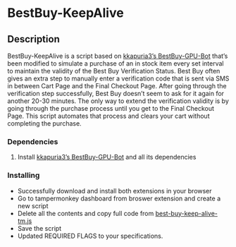 <h1><strong>BestBuy-KeepAlive</strong></h1>
<h2>Description</h2>
<p>BestBuy-KeepAlive is a script based on <a href="https://github.com/kkapuria3/BestBuy-GPU-Bot">kkapuria3&rsquo;s BestBuy-GPU-Bot</a> that&rsquo;s been modified to simulate a purchase of an in stock item every set interval to maintain the validity of the Best Buy Verification Status. Best Buy often gives an extra step to manually enter a verification code that is sent via SMS in between Cart Page and the Final Checkout Page. After going through the verification step successfully, Best Buy doesn&rsquo;t seem to ask for it again for another 20-30 minutes. The only way to extend the verification validity is by going through the purchase process until you get to the Final Checkout Page. This script automates that process and clears your cart without completing the purchase.</p>
<h3>Dependencies</h3>
<ol>
<li>Install <a href="https://github.com/kkapuria3/BestBuy-GPU-Bot">kkapuria3&rsquo;s BestBuy-GPU-Bot</a> and all its dependencies</li>
</ol>
<h3>Installing</h3>
<ul>
<li>Successfully download and install both extensions in your browser</li>
<li>Go to tampermonkey dashboard from broswer extension and create a new script</li>
<li>Delete all the contents and copy full code from <a href="https://github.com/rnario85/BestBuy-KeepAlive/blob/main/best-buy-keep-alive-tm.js">best-buy-keep-alive-tm.js</a></li>
<li>Save the script</li>
<li>Updated REQUIRED FLAGS to your specifications.</li>
</ul>
<p>&nbsp;</p>